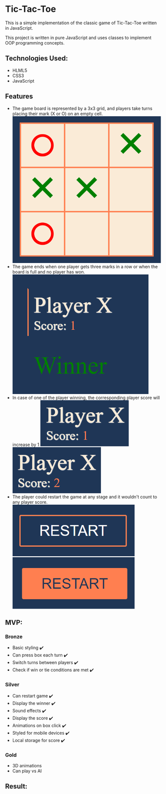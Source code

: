 # Tic-Tac-Toe

This is a simple implementation of the classic game of Tic-Tac-Toe written in JavaScript.

This project is written in pure JavaScript and uses classes to implement OOP programming concepts.

## Technologies Used:

- HLML5
- CSS3
- JavaScript

## Features

- The game board is represented by a 3x3 grid, and players take turns placing their mark (X or O) on an empty cell.
  ![My Image](https://github.com/maklaut007/Tic-Tac-Toe/blob/main/assets/readme/game-board.png)
- The game ends when one player gets three marks in a row or when the board is full and no player has won.
  ![My Image](https://github.com/maklaut007/Tic-Tac-Toe/blob/main/assets/readme/winner.png)
- In case of one of the player winning, the corresponding player score will increase by 1
  ![My Image](https://github.com/maklaut007/Tic-Tac-Toe/blob/main/assets/readme/score-1.png)
  ![My Image](https://github.com/maklaut007/Tic-Tac-Toe/blob/main/assets/readme/score-2.png)
- The player could restart the game at any stage and it wouldn't count to any player score.
  ![My Image](https://github.com/maklaut007/Tic-Tac-Toe/blob/main/assets/readme/restart-1.png)
  ![My Image](https://github.com/maklaut007/Tic-Tac-Toe/blob/main/assets/readme/restart-2.png)

## MVP:

### Bronze

- Basic styling :heavy_check_mark:
- Can press box each turn :heavy_check_mark:
- Switch turns between players :heavy_check_mark:
- Check if win or tie conditions are met :heavy_check_mark:

### Silver

- Can restart game :heavy_check_mark:
- Display the winner :heavy_check_mark:
- Sound effects :heavy_check_mark:
- Display the score :heavy_check_mark:
- Animations on box click :heavy_check_mark:
- Styled for mobile devices :heavy_check_mark:
- Local storage for score :heavy_check_mark:

### Gold

- 3D animations
- Can play vs AI

## Result:
